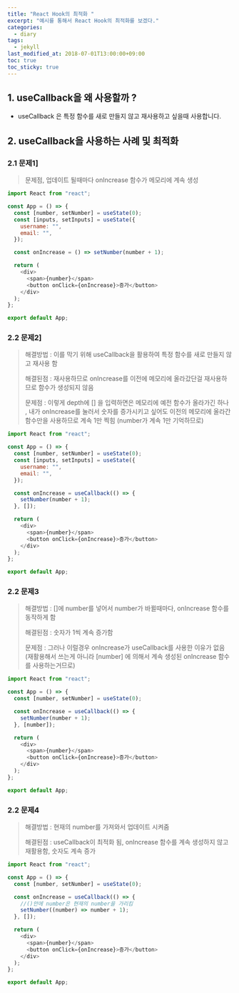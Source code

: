 ```yaml
---
title: "React Hook의 최적화 "
excerpt: "예시를 통해서 React Hook의 최적화를 보겠다."
categories:
  - diary
tags:
  - jekyll
last_modified_at: 2018-07-01T13:00:00+09:00
toc: true
toc_sticky: true
---
```


## 1. useCallback을 왜 사용할까 ?

- useCallback 은 특정 함수를 새로 만들지 않고 재사용하고 싶을때 사용합니다.

## 2. useCallback을 사용하는 사례 및 최적화

### 2.1 문제1]

> 문제점, 업데이트 될때마다 onIncrease 함수가 메모리에 계속 생성

```js
import React from "react";

const App = () => {
  const [number, setNumber] = useState(0);
  const [inputs, setInputs] = useState({
    username: "",
    email: "",
  });

  const onIncrease = () => setNumber(number + 1);

  return (
    <div>
      <span>{number}</span>
      <button onClick={onIncrease}>증가</button>
    </div>
  );
};

export default App;
```

### 2.2 문제2]

> 해결방법 : 이를 막기 위해 useCallback을 활용하여 특정 함수를 새로 만들지 않고 재사용 함
>
> 해결된점 : 재사용하므로 onIncrease를 이전에 메모리에 올라갔단걸 재사용하므로 함수가 생성되지 않음
>
> 문제점 : 이렇게 depth에 [] 을 입력하면은 메모리에 예전 함수가 올라가긴 하나 , 내가 onIncrease를 눌러서 숫자를 증가시키고 싶어도 이전의 메모리에 올라간 함수만을 사용하므로 계속 1만 찍힘 (number가 계속 1만 기억하므로)

```js
import React from "react";

const App = () => {
  const [number, setNumber] = useState(0);
  const [inputs, setInputs] = useState({
    username: "",
    email: "",
  });

  const onIncrease = useCallback(() => {
    setNumber(number + 1);
  }, []);

  return (
    <div>
      <span>{number}</span>
      <button onClick={onIncrease}>증가</button>
    </div>
  );
};

export default App;
```

### 2.2 문제3

> 해결방법 : []에 number를 넣어서 number가 바뀔때마다, onIncrease 함수를 동작하게 함
>
> 해결된점 : 숫자가 1씩 계속 증가함
>
> 문제점 : 그러나 이럴경우 onIncrease가 useCallback를 사용한 이유가 없음 (재활용해서 쓰는게 아니라 [number] 에 의해서 계속 생성된 onIncrease 함수를 사용하는거므로)

```js
import React from "react";

const App = () => {
  const [number, setNumber] = useState(0);

  const onIncrease = useCallback(() => {
    setNumber(number + 1);
  }, [number]);

  return (
    <div>
      <span>{number}</span>
      <button onClick={onIncrease}>증가</button>
    </div>
  );
};

export default App;
```

### 2.2 문제4

> 해결방법 : 현재의 number를 가져와서 업데이트 시켜줌
>
> 해결된점 : useCallback이 최적화 됨, onIncrease 함수를 계속 생성하지 않고 재활용함, 숫자도 계속 증가

```js
import React from "react";

const App = () => {
  const [number, setNumber] = useState(0);

  const onIncrease = useCallback(() => {
    //()안에 number은 현재의 number을 가리킴
    setNumber((number) => number + 1);
  }, []);

  return (
    <div>
      <span>{number}</span>
      <button onClick={onIncrease}>증가</button>
    </div>
  );
};

export default App;
```

